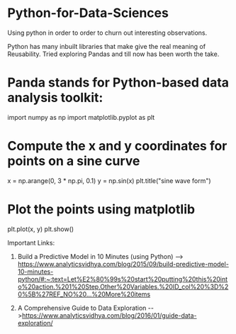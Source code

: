 # Python-for-Data-Sciences
Using python in order to order to  churn out interesting observations.

Python has many inbuilt libraries that make give the real meaning of Reusability. Tried exploring Pandas and till now has been worth the take.

# Panda stands for Python-based data analysis toolkit: 

import numpy as np 
import matplotlib.pyplot as plt  

# Compute the x and y coordinates for points on a sine curve 
x = np.arange(0, 3 * np.pi, 0.1) 
y = np.sin(x) 
plt.title("sine wave form") 

# Plot the points using matplotlib 
plt.plot(x, y) 
plt.show() 


Important Links:

1. Build a Predictive Model in 10 Minutes (using Python) --> https://www.analyticsvidhya.com/blog/2015/09/build-predictive-model-10-minutes-python/#:~:text=Let%E2%80%99s%20start%20putting%20this%20into%20action.%201%20Step,Other%20Variables.%20ID_col%20%3D%20%5B%27REF_NO%20...%20More%20items


2. A Comprehensive Guide to Data Exploration -->https://www.analyticsvidhya.com/blog/2016/01/guide-data-exploration/
